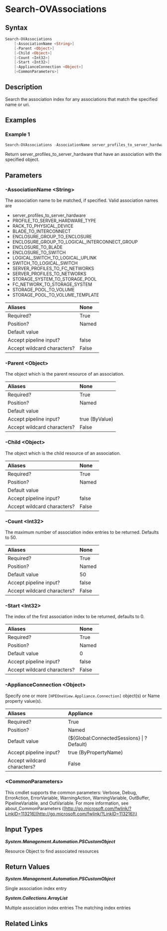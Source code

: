 ﻿---
description: Search the association index.
---

# Search-OVAssociations

## Syntax

```powershell
Search-OVAssociations
    [-AssociationName <String>]
    [-Parent <Object>]
    [-Child <Object>]
    [-Count <Int32>]
    [-Start <Int32>]
    [-ApplianceConnection <Object>]
    [<CommonParameters>]
```

## Description

Search the association index for any associations that match the specified name or uri.

## Examples

###  Example 1 

```powershell
Search-OVAssociations -AssociationName server_profiles_to_server_hardware -Parent (Get-OVServerProfile -Name "My Profile1")
```

Return server_profiles_to_server_hardware that have an association with the specified object.

## Parameters

### -AssociationName &lt;String&gt;

The association name to be matched, if specified.  Valid association names are 

* server_profiles_to_server_hardware
* PROFILE_TO_SERVER_HARDWARE_TYPE
* RACK_TO_PHYSICAL_DEVICE
* BLADE_TO_INTERCONNECT
* ENCLOSURE_GROUP_TO_ENCLOSURE
* ENCLOSURE_GROUP_TO_LOGICAL_INTERCONNECT_GROUP
* ENCLOSURE_TO_BLADE
* ENCLOSURE_TO_SWITCH
* LOGICAL_SWITCH_TO_LOGICAL_UPLINK
* SWITCH_TO_LOGICAL_SWITCH
* SERVER_PROFILES_TO_FC_NETWORKS
* SERVER_PROFILES_TO_NETWORKS
* STORAGE_SYSTEM_TO_STORAGE_POOL
* FC_NETWORK_TO_STORAGE_SYSTEM
* STORAGE_POOL_TO_VOLUME
* STORAGE_POOL_TO_VOLUME_TEMPLATE

| Aliases | None |
| :--- | :--- |
| Required? | True |
| Position? | Named |
| Default value |  |
| Accept pipeline input? | false |
| Accept wildcard characters? | False |

### -Parent &lt;Object&gt;

The object which is the parent resource of an association.

| Aliases | None |
| :--- | :--- |
| Required? | True |
| Position? | Named |
| Default value |  |
| Accept pipeline input? | true (ByValue) |
| Accept wildcard characters? | False |

### -Child &lt;Object&gt;

The object which is the child resource of an association.

| Aliases | None |
| :--- | :--- |
| Required? | True |
| Position? | Named |
| Default value |  |
| Accept pipeline input? | false |
| Accept wildcard characters? | False |

### -Count &lt;Int32&gt;

The maximum number of association index entries to be returned.  Defaults to 50.

| Aliases | None |
| :--- | :--- |
| Required? | True |
| Position? | Named |
| Default value | 50 |
| Accept pipeline input? | false |
| Accept wildcard characters? | False |

### -Start &lt;Int32&gt;

The index of the first association index to be returned, defaults to 0.

| Aliases | None |
| :--- | :--- |
| Required? | True |
| Position? | Named |
| Default value | 0 |
| Accept pipeline input? | false |
| Accept wildcard characters? | False |

### -ApplianceConnection &lt;Object&gt;

Specify one or more `[HPEOneView.Appliance.Connection]` object(s) or Name property value(s).

| Aliases | Appliance |
| :--- | :--- |
| Required? | True |
| Position? | Named |
| Default value | (${Global:ConnectedSessions} &vert; ? Default) |
| Accept pipeline input? | true (ByPropertyName) |
| Accept wildcard characters? | False |

### &lt;CommonParameters&gt;

This cmdlet supports the common parameters: Verbose, Debug, ErrorAction, ErrorVariable, WarningAction, WarningVariable, OutBuffer, PipelineVariable, and OutVariable. For more information, see about\_CommonParameters \([http://go.microsoft.com/fwlink/?LinkID=113216](http://go.microsoft.com/fwlink/?LinkID=113216)\)

## Input Types

_**System.Management.Automation.PSCustomObject**_

Resource Object to find associated resources

## Return Values

_**System.Management.Automation.PSCustomObject**_

Single association index entry

_**System.Collections.ArrayList**_

Multiple association index entries  The matching index entries

## Related Links

